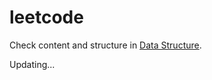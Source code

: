 # leetcode

Check content and structure in [Data Structure](https://github.com/Padfoot-Luna/leetcode-/blob/master/Data_Structure.xmind).

Updating...

